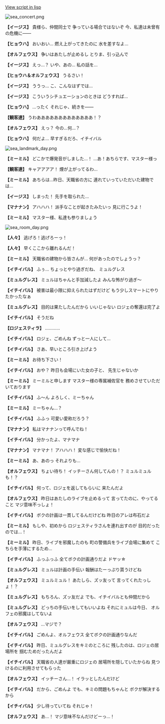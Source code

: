 [View script in lisp](../scripts/202292070.txt)

![sea_concert.png](../images/backgrounds/sea_concert.png)

**【イージス】**
貴様ら、仲間同士で
争っている場合ではないぞ
今、私達は未曾有の危機に――

**【ヒョウハ】**
おいおい…
燃え上がってきたのに
水を差すなよ…

**【オルフェウス】**
争いはあたしが止めるし
とりま、引っ込んで

**【イージス】**
えっ…？
いや、あの…
私の話を…

**【ヒョウハ＆オルフェウス】**
うるさい！

**【イージス】**
ううっ…
こ、こんなはずでは…

**【イージス】**
こういうシチュエーションのときは
どうすれば…

**【ヒョウハ】**
…ったく
それじゃ、続きを――

**【観客達】**
うわあああああああああああああ！？

**【オルフェウス】**
えっ？
今の…何…？

**【ヒョウハ】**
何だよ…
早すぎるだろ、イチイバル

![sea_landmark_day.png](../images/backgrounds/sea_landmark_day.png)

**【ミーミル】**
どこかで爆発音がしました…！
…あ！あちらです、マスター様っ

**【観客達】**
キャアアアア！
煙が上がってるわ…

**【ミーミル】**
あちらは…昨日、天職省の方に
連れていっていただいた建物では…

**【イージス】**
しまった！
先手を取られた…

**【マナナン】**
アハハハ！
派手なことが起きたみたいっ
見に行こうよ！

**【ミーミル】**
マスター様、私達も参りましょう

![sea_room_day.png](../images/backgrounds/sea_room_day.png)

**【人々】**
逃げろ！逃げろーっ！

**【人々】**
早くここから離れるんだ！

**【ミーミル】**
天職省の建物から皆さんが…
何があったのでしょうっ？

**【イチイバル】**
ふぅ…
ちょっとやり過ぎだね、
ミュルグレス

**【ミュルグレス】**
ミュルはちゃんと手加減したよ
みんな怖がり過ぎ～

**【イチイバル】**
被害は最小限に抑えられたはずだけど
もう少しスマートにやりたかったなぁ

**【ミュルグレス】**
目的は果たしたんだから
いいじゃない
ロジェの奪還は完了よ

**【イチイバル】**
そうだね

**【ロジェスティラ】**
…………

**【イチイバル】**
ロジェ、ごめんね
ずっと一人にして…

**【イチイバル】**
さあ、早いところ引き上げよう

**【ミーミル】**
お待ち下さい！

**【イチイバル】**
おや？
昨日も会場にいた女の子と、
先生じゃないか

**【ミーミル】**
ミーミルと申します
マスター様の専属補佐官を
務めさせていただいております

**【イチイバル】**
ふ～ん
よろしく、ミーちゃん

**【ミーミル】**
ミーちゃん…？

**【イチイバル】**
ふふっ
可愛い愛称だろう？

**【マナナン】**
私はマナナンって呼んでね！

**【イチイバル】**
分かったよ、マナマナ

**【マナナン】**
マナマナ！
アハハハ！
変な感じで愉快だね！

**【ミーミル】**
あ、あのっ
それよりも…

**【オルフェウス】**
ちょい待ち！
イッチーさん何してんの！？
ミュルミュルも！？

**【イチイバル】**
何って、ロジェを返してもらいに
来たんだよ

**【オルフェウス】**
昨日はあたしのライブを止めるって
言ってたのに、やってること
マジ意味不っしょ！

**【イチイバル】**
ボクの計画は一貫してるんだけどね
昨日のアレは布石だよ

**【ミーミル】**
もしや、初めから
ロジェスティラさんを連れ出すのが
目的だったのでは…！

**【ミーミル】**
昨日、ライブを邪魔したのも
町の警備兵をライブ会場に集めて
こちらを手薄にするため…

**【イチイバル】**
ふっふっふ
全てボクの計画通りだよ
ドヤッ☆

**【ミュルグレス】**
ミュルは計画の手伝い
報酬はたーっぷり貰うけどね

**【オルフェウス】**
ミュルミュル！
あたしら、ズッ友って
言ってくれたっしょ！？

**【ミュルグレス】**
もちろん、ズッ友だよ
でも、イチイバルとも仲間だから

**【ミュルグレス】**
どっちの手伝いをしてもいいよね
それにミュルは今日、
オルフェの邪魔はしてないよ

**【オルフェウス】**
…マジで？

**【イチイバル】**
ごめんよ、オルフェウス
全てボクの計画通りなんだ

**【イチイバル】**
昨日、ミュルグレスをキミのところに
残したのは、ロジェの居場所を
掴むためだったんだよ

**【イチイバル】**
天職省の人達が厳重にロジェの
居場所を隠していたからね
見つけるのに利用させてもらった

**【オルフェウス】**
イッチーさん…！
イラッとしたんだけど

**【イチイバル】**
だから、ごめんよ
でも、キミの問題もちゃんと
ボクが解決するから

**【イチイバル】**
少し待っていてね
それじゃ！

**【オルフェウス】**
あ…！
マジ意味不なんだけどーっ…！
